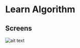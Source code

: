 # Learn Algorithm

Screens
-----------------------------
![ait text](https://github.com/refanive/githubintegration/blob/master/src/main/resources/screens/sreens.jpeg)
